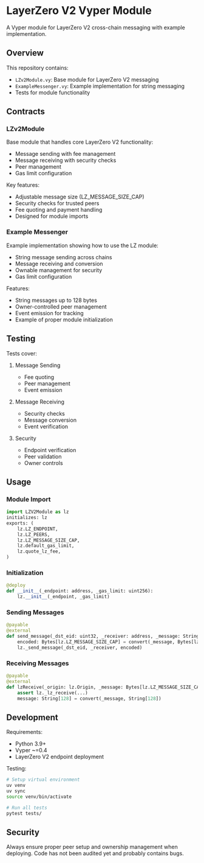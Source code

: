 # LayerZero V2 Vyper Module

A Vyper module for LayerZero V2 cross-chain messaging with example implementation.

## Overview

This repository contains:
- `LZv2Module.vy`: Base module for LayerZero V2 messaging
- `ExampleMessenger.vy`: Example implementation for string messaging
- Tests for module functionality

## Contracts

### LZv2Module

Base module that handles core LayerZero V2 functionality:
- Message sending with fee management
- Message receiving with security checks
- Peer management
- Gas limit configuration

Key features:
- Adjustable message size (LZ_MESSAGE_SIZE_CAP)
- Security checks for trusted peers
- Fee quoting and payment handling
- Designed for module imports

### Example Messenger

Example implementation showing how to use the LZ module:
- String message sending across chains
- Message receiving and conversion
- Ownable management for security
- Gas limit configuration

Features:
- String messages up to 128 bytes
- Owner-controlled peer management
- Event emission for tracking
- Example of proper module initialization

## Testing

Tests cover:
1. Message Sending
   - Fee quoting
   - Peer management
   - Event emission

2. Message Receiving
   - Security checks
   - Message conversion
   - Event verification

3. Security
   - Endpoint verification
   - Peer validation
   - Owner controls

## Usage

### Module Import

```python
import LZV2Module as lz
initializes: lz
exports: (
    lz.LZ_ENDPOINT,
    lz.LZ_PEERS,
    lz.LZ_MESSAGE_SIZE_CAP,
    lz.default_gas_limit,
    lz.quote_lz_fee,
)
```

### Initialization

```python
@deploy
def __init__(_endpoint: address, _gas_limit: uint256):
    lz.__init__(_endpoint, _gas_limit)
```

### Sending Messages

```python
@payable
@external
def send_message(_dst_eid: uint32, _receiver: address, _message: String[128]):
    encoded: Bytes[lz.LZ_MESSAGE_SIZE_CAP] = convert(_message, Bytes[lz.LZ_MESSAGE_SIZE_CAP])
    lz._send_message(_dst_eid, _receiver, encoded)
```

### Receiving Messages

```python
@payable
@external
def lzReceive(_origin: lz.Origin, _message: Bytes[lz.LZ_MESSAGE_SIZE_CAP], ...):
    assert lz._lz_receive(...)
    message: String[128] = convert(_message, String[128])
```

## Development

Requirements:
- Python 3.9+
- Vyper ~=0.4
- LayerZero V2 endpoint deployment

Testing:
```bash
# Setup virtual environment
uv venv
uv sync
source venv/bin/activate

# Run all tests
pytest tests/
```

## Security

Always ensure proper peer setup and ownership management when deploying. Code has not been audited yet and probably contains bugs.
